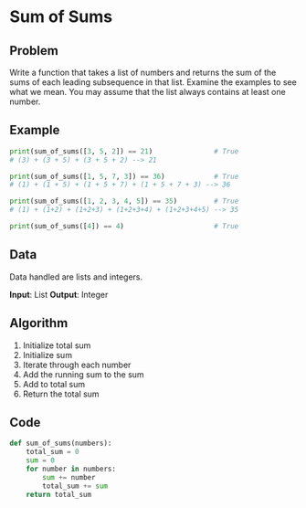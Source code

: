 # Sum of Sums
## Problem
Write a function that takes a list of numbers and returns the sum of the sums of each leading subsequence in that list. Examine the examples to see what we mean. You may assume that the list always contains at least one number.

## Example
```python
print(sum_of_sums([3, 5, 2]) == 21)               # True
# (3) + (3 + 5) + (3 + 5 + 2) --> 21

print(sum_of_sums([1, 5, 7, 3]) == 36)            # True
# (1) + (1 + 5) + (1 + 5 + 7) + (1 + 5 + 7 + 3) --> 36

print(sum_of_sums([1, 2, 3, 4, 5]) == 35)         # True
# (1) + (1+2) + (1+2+3) + (1+2+3+4) + (1+2+3+4+5) --> 35

print(sum_of_sums([4]) == 4)                      # True
```
## Data
Data handled are lists and integers.

**Input**: List
**Output**: Integer

## Algorithm
1. Initialize total sum
2. Initialize sum
3. Iterate through each number
4. Add the running sum to the sum
5. Add to total sum
6. Return the total sum

## Code
```python
def sum_of_sums(numbers):
    total_sum = 0
    sum = 0
    for number in numbers:
        sum += number
        total_sum += sum
    return total_sum
```